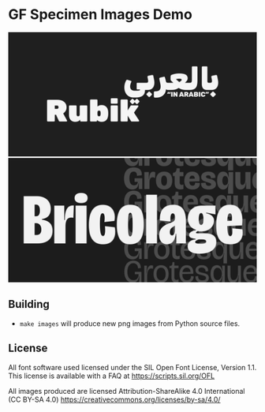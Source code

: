 # GF Specimen Images Demo


![Rubik 001](documentation/rubik-001.png)
![Rubik 001](documentation/bricolage-001.png)


## Building

* `make images` will produce new png images from Python source files.

## License

All font software used licensed under the SIL Open Font License, Version 1.1.
This license is available with a FAQ at
https://scripts.sil.org/OFL

All images produced are licensed Attribution-ShareAlike 4.0 International (CC BY-SA 4.0)
https://creativecommons.org/licenses/by-sa/4.0/